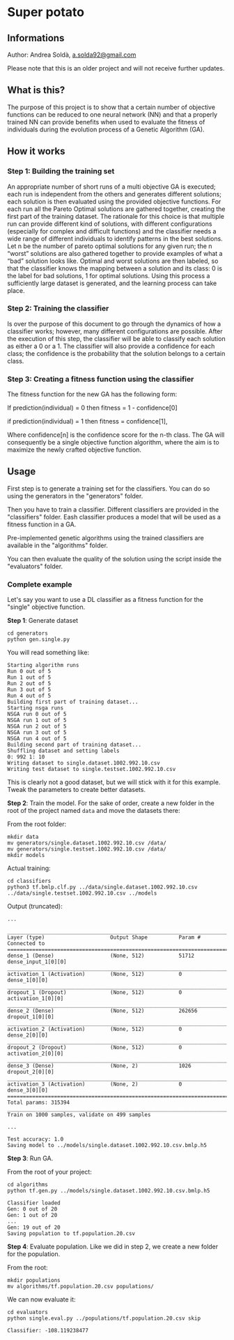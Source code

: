 # Super potato

## Informations
Author: Andrea Soldà, a.solda92@gmail.com

Please note that this is an older project and will not receive further updates.

## What is this?
The purpose of this project is to show that a certain number of objective functions can be reduced to one neural network (NN) and that a properly trained NN can provide benefits when used to evaluate the fitness of individuals during the evolution process of a Genetic Algorithm (GA).

## How it works
### Step 1: Building the training set
An appropriate number of short runs of a multi objective GA is executed; each run is independent from the others and generates different solutions; each solution is then evaluated using the provided objective functions.
For each run all the Pareto Optimal solutions are gathered together, creating the first part of the training dataset. The rationale for this choice is that multiple run can provide different kind of solutions, with different configurations (especially for complex and difficult functions) and the classifier needs a wide range of different individuals to identify patterns in the best solutions.
Let n be the number of pareto optimal solutions for any given run; the n “worst” solutions are also gathered together to provide examples of what a “bad” solution looks like.
Optimal and worst solutions are then labeled, so that the classifier knows the mapping between a solution and its class: 0 is the label for bad solutions, 1 for optimal solutions.
Using this process a sufficiently large dataset is generated, and the learning process can take place.

### Step 2: Training the classifier
Is over the purpose of this document to go through the dynamics of how a classifier works; however, many different configurations are possible.
After the execution of this step, the classifier will be able to classify each solution as either a 0 or a 1. The classifier will also provide a confidence for each class; the confidence is the probability that the solution belongs to a certain class.

### Step 3: Creating a fitness function using the classifier
The fitness function for the new GA has the following form:

If prediction(individual) = 0 then fitness = 1 - confidence[0]

if prediction(individual) = 1 then fitness = confidence[1],

Where confidence[n] is the confidence score for the n-th class.
The GA will consequently be a single objective function algorithm, where the aim is to maximize the newly crafted objective function.

## Usage
First step is to generate a training set for the classifiers. You can do so using the generators in the "generators" folder.

Then you have to train a classifier. Different classifiers are provided in the "classifiers" folder. Eash classifier produces a model that will be used as a fitness function in a GA.

Pre-implemented genetic algorithms using the trained classifiers are available in the "algorithms" folder.

You can then evaluate the quality of the solution using the script inside the "evaluators" folder.

### Complete example

Let's say you want to use a DL classifier as a fitness function for the "single" objective function.

**Step 1**: Generate dataset
```
cd generators
python gen.single.py
```

You will read something like:
```
Starting algorithm runs
Run 0 out of 5
Run 1 out of 5
Run 2 out of 5
Run 3 out of 5
Run 4 out of 5
Building first part of training dataset...
Starting nsga runs
NSGA run 0 out of 5
NSGA run 1 out of 5
NSGA run 2 out of 5
NSGA run 3 out of 5
NSGA run 4 out of 5
Building second part of training dataset...
Shuffling dataset and setting labels
0: 992 1: 10
Writing dataset to single.dataset.1002.992.10.csv
Writing test dataset to single.testset.1002.992.10.csv
```

This is clearly not a good dataset, but we will stick with it for this example. Tweak the parameters to create better datasets.

**Step 2**: Train the model. For the sake of order, create a new folder in the root of the project named `data` and move the datasets there:

From the root folder:
```
mkdir data
mv generators/single.dataset.1002.992.10.csv /data/
mv generators/single.testset.1002.992.10.csv /data/
mkdir models
```

Actual training:
```
cd classifiers
python3 tf.bmlp.clf.py ../data/single.dataset.1002.992.10.csv ../data/single.testset.1002.992.10.csv ../models
```

Output (truncated):
```
...

____________________________________________________________________________________________________
Layer (type)                     Output Shape          Param #     Connected to
====================================================================================================
dense_1 (Dense)                  (None, 512)           51712       dense_input_1[0][0]
____________________________________________________________________________________________________
activation_1 (Activation)        (None, 512)           0           dense_1[0][0]
____________________________________________________________________________________________________
dropout_1 (Dropout)              (None, 512)           0           activation_1[0][0]
____________________________________________________________________________________________________
dense_2 (Dense)                  (None, 512)           262656      dropout_1[0][0]
____________________________________________________________________________________________________
activation_2 (Activation)        (None, 512)           0           dense_2[0][0]
____________________________________________________________________________________________________
dropout_2 (Dropout)              (None, 512)           0           activation_2[0][0]
___________________________________________________________________________________________________
dense_3 (Dense)                  (None, 2)             1026        dropout_2[0][0]
____________________________________________________________________________________________________
activation_3 (Activation)        (None, 2)             0           dense_3[0][0]
====================================================================================================
Total params: 315394
____________________________________________________________________________________________________
Train on 1000 samples, validate on 499 samples

...

Test accuracy: 1.0
Saving model to ../models/single.dataset.1002.992.10.csv.bmlp.h5
```

**Step 3**: Run GA.

From the root of your project:
```
cd algorithms
python tf.gen.py ../models/single.dataset.1002.992.10.csv.bmlp.h5
```

```
Classifier loaded
Gen: 0 out of 20
Gen: 1 out of 20
...
Gen: 19 out of 20
Saving population to tf.population.20.csv
```

**Step 4**: Evaluate population. Like we did in step 2, we create a new folder for the population.

From the root:
```
mkdir populations
mv algorithms/tf.population.20.csv populations/
```

We can now evaluate it:
```
cd evaluators
python single.eval.py ../populations/tf.population.20.csv skip
```

```
Classifier: -108.119238477
```
